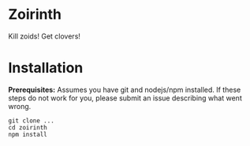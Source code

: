 # Zoirinth

Kill zoids! Get clovers!

# Installation

**Prerequisites:** Assumes you have git and nodejs/npm installed. If these steps do not work for you, please submit an issue describing what went wrong.

```
git clone ...
cd zoirinth
npm install
```
